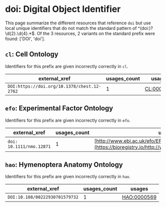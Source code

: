 # doi: Digital Object Identifier

This page summarize the different resources that reference `doi`
but use local unique identifiers that do not match the standard pattern of
^(doi\:)?\d{2}\.\d{4}.*$. Of the 3 resources,
2 variants on the standard prefix were found: ['DOI', 'doi'].

## `cl`: Cell Ontology

Identifiers for this prefix are given incorrectly correctly in `cl`.

| external_xref                               |   usages_count | usages                                          |
|---------------------------------------------|----------------|-------------------------------------------------|
| `DOI:https://doi.org/10.1378/chest.12-2762` |              1 | [CL:0000158](https://bioregistry.io/CL:0000158) |

## `efo`: Experimental Factor Ontology

Identifiers for this prefix are given incorrectly correctly in `efo`.

| external_xref            |   usages_count | usages                                                                                              |
|--------------------------|----------------|-----------------------------------------------------------------------------------------------------|
| `doi: 10.1111/nmo.12871` |              1 | [http://www.ebi.ac.uk/efo/EFO:0011032](https://bioregistry.io/http://www.ebi.ac.uk/efo/EFO:0011032) |

## `hao`: Hymenoptera Anatomy Ontology

Identifiers for this prefix are given incorrectly correctly in `hao`.

| external_xref                  |   usages_count | usages                                            |
|--------------------------------|----------------|---------------------------------------------------|
| `DOI:10.108/00222930701579732` |              1 | [HAO:0000569](https://bioregistry.io/HAO:0000569) |

